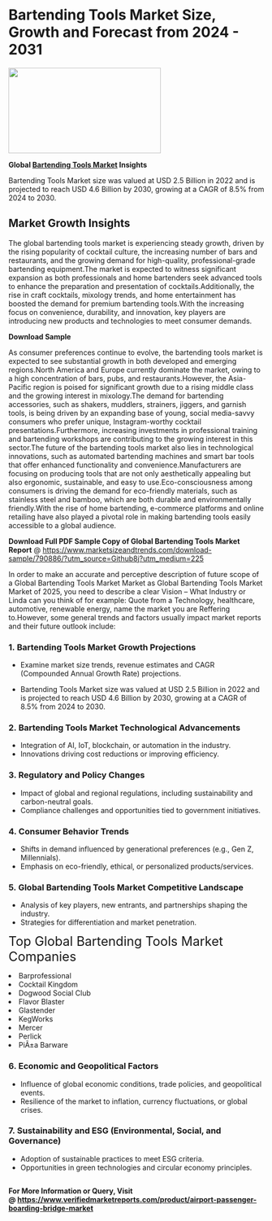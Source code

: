 <H1>Bartending Tools Market Size, Growth and Forecast from 2024 - 2031</H1><img class="aligncenter size-medium wp-image-584254" src="https://thirdeyenews.in/wp-content/uploads/2024/09/Global-Market-Research-300x168.jpeg" alt="" width="300" height="168" /><p><strong>Global&nbsp;<a href="https://www.marketsizeandtrends.com/download-sample/790886/?utm_source=Github8j?utm_medium=225">Bartending Tools Market</a> Insights</strong></p><p>Bartending Tools Market size was valued at USD 2.5 Billion in 2022 and is projected to reach USD 4.6 Billion by 2030, growing at a CAGR of 8.5% from 2024 to 2030.</p><p><h2>Market Growth Insights</h2> <p>The global bartending tools market is experiencing steady growth, driven by the rising popularity of cocktail culture, the increasing number of bars and restaurants, and the growing demand for high-quality, professional-grade bartending equipment.The market is expected to witness significant expansion as both professionals and home bartenders seek advanced tools to enhance the preparation and presentation of cocktails.Additionally, the rise in craft cocktails, mixology trends, and home entertainment has boosted the demand for premium bartending tools.With the increasing focus on convenience, durability, and innovation, key players are introducing new products and technologies to meet consumer demands.</p> <p><strong>Download Sample</strong></p> <p>As consumer preferences continue to evolve, the bartending tools market is expected to see substantial growth in both developed and emerging regions.North America and Europe currently dominate the market, owing to a high concentration of bars, pubs, and restaurants.However, the Asia-Pacific region is poised for significant growth due to a rising middle class and the growing interest in mixology.The demand for bartending accessories, such as shakers, muddlers, strainers, jiggers, and garnish tools, is being driven by an expanding base of young, social media-savvy consumers who prefer unique, Instagram-worthy cocktail presentations.Furthermore, increasing investments in professional training and bartending workshops are contributing to the growing interest in this sector.The future of the bartending tools market also lies in technological innovations, such as automated bartending machines and smart bar tools that offer enhanced functionality and convenience.Manufacturers are focusing on producing tools that are not only aesthetically appealing but also ergonomic, sustainable, and easy to use.Eco-consciousness among consumers is driving the demand for eco-friendly materials, such as stainless steel and bamboo, which are both durable and environmentally friendly.With the rise of home bartending, e-commerce platforms and online retailing have also played a pivotal role in making bartending tools easily accessible to a global audience.<p><span class=""><strong>Download Full PDF Sample Copy of Global Bartending Tools Market Report</strong> @ <a href="https://www.marketsizeandtrends.com/download-sample/790886/?utm_source=Github8j?utm_medium=225" target="_blank">https://www.marketsizeandtrends.com/download-sample/790886/?utm_source=Github8j?utm_medium=225</a></span></p><p>In order to make an accurate and perceptive description of future scope of a Global&nbsp;Bartending Tools Market Market as Global&nbsp;Bartending Tools Market Market of 2025, you need to describe a clear Vision &ndash; What Industry or Linda can you think of for example: Quote from a Technology, healthcare, automotive, renewable energy, name the market you are Reffering to.However, some general trends and factors usually impact market reports and their future outlook include:</p><h3>1.&nbsp;<strong>Bartending Tools Market Growth Projections</strong></h3><ul><li>Examine market size trends, revenue estimates and CAGR (Compounded Annual Growth Rate) projections.</li><li><p>Bartending Tools Market size was valued at USD 2.5 Billion in 2022 and is projected to reach USD 4.6 Billion by 2030, growing at a CAGR of 8.5% from 2024 to 2030.</p></li></ul><h3>2.&nbsp;<strong>Bartending Tools Market Technological Advancements</strong></h3><ul><li>Integration of AI, IoT, blockchain, or automation in the industry.</li><li>Innovations driving cost reductions or improving efficiency.</li></ul><h3>3.&nbsp;<strong>Regulatory and Policy Changes</strong></h3><ul><li>Impact of global and regional regulations, including sustainability and carbon-neutral goals.</li><li>Compliance challenges and opportunities tied to government initiatives.</li></ul><h3>4.&nbsp;<strong>Consumer Behavior Trends</strong></h3><ul><li>Shifts in demand influenced by generational preferences (e.g., Gen Z, Millennials).</li><li>Emphasis on eco-friendly, ethical, or personalized products/services.</li></ul><h3>5.&nbsp;<strong>Global Bartending Tools Market Competitive Landscape</strong></h3><ul><li>Analysis of key players, new entrants, and partnerships shaping the industry.</li><li>Strategies for differentiation and market penetration.</li></ul><p data-pm-slice="1 1 []"><span style="color: inherit; font-family: inherit; font-size: 25px;">Top Global Bartending Tools Market Companies</span></p><div class="" data-test-id=""><p><li>Barprofessional</li><li> Cocktail Kingdom</li><li> Dogwood Social Club</li><li> Flavor Blaster</li><li> Glastender</li><li> KegWorks</li><li> Mercer</li><li> Perlick</li><li> PiÃ±a Barware</li></p></div><h3>6.&nbsp;<strong>Economic and Geopolitical Factors</strong></h3><ul><li>Influence of global economic conditions, trade policies, and geopolitical events.</li><li>Resilience of the market to inflation, currency fluctuations, or global crises.</li></ul><h3>7.&nbsp;<strong>Sustainability and ESG (Environmental, Social, and Governance)</strong></h3><ul><li>Adoption of sustainable practices to meet ESG criteria.</li><li>Opportunities in green technologies and circular economy principles.</li></ul><h2><strong style="font-size: 14px;">For More Information or Query, Visit @&nbsp;</strong><a style="background-color: #ffffff; font-size: 14px;" href="https://www.marketsizeandtrends.com/report/bartending-tools-market/" target="_blank">https://www.verifiedmarketreports.com/product/airport-passenger-boarding-bridge-market</a></h2>